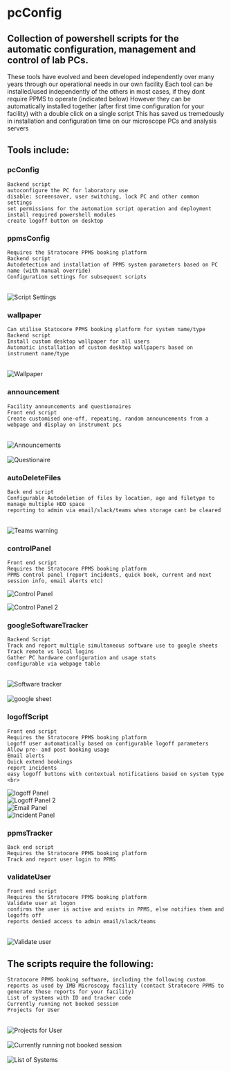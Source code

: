 # pcConfig
## Collection of powershell scripts for the automatic configuration, management and control of lab PCs.

These tools have evolved and been developed independently over many years through our operational needs in our own facility
Each tool can be installed/used independently of the others in most cases, if they dont require PPMS to operate (indicated below)
However they can be automatically installed together (after first time configuration for your facility) with a double click on a single script
This has saved us tremedously in installation and configuration time on our microscope PCs and analysis servers


## Tools include:

### pcConfig
    Backend script
    autoconfigure the PC for laboratory use
    disable: screensaver, user switching, lock PC and other common settings 
    set permissions for the automation script operation and deployment
    install required powershell modules
    create logoff button on desktop

### ppmsConfig
    Requires the Stratocore PPMS booking platform
    Backend script
    Autodetection and installation of PPMS system parameters based on PC name (with manual override)
    Configuration settings for subsequent scripts
<br>![Script Settings](https://github.com/user-attachments/assets/dd53e04f-78c2-49e8-bef5-a3540c9901f6)<br>

    
### wallpaper
    Can utilise Statocore PPMS booking platform for system name/type
    Backend script
    Install custom desktop wallpaper for all users
    Automatic installation of custom desktop wallpapers based on instrument name/type
<br>![Wallpaper](https://github.com/user-attachments/assets/76fbe44c-b4e6-4ce3-a1f5-5b9bdc82356a)<br>


### announcement
    Facility announcements and questionaires
    Front end script
    Create customised one-off, repeating, random announcements from a webpage and display on instrument pcs
<br>![Announcements](https://github.com/user-attachments/assets/88981e1d-56eb-46ff-96b8-df5022d8a73a)<br>
<br>![Questionaire](https://github.com/user-attachments/assets/a1eb55a9-185c-46f7-bbaa-f683b6f86de9)<br>


### autoDeleteFiles
    Back end script
    Configurable Autodeletion of files by location, age and filetype to manage multiple HDD space
    reporting to admin via email/slack/teams when storage cant be cleared
<br>![Teams warning](https://github.com/user-attachments/assets/2afc4d46-03d6-4d45-97fb-079be43977ae)<br>

### controlPanel
    Front end script
    Requires the Stratocore PPMS booking platform
    PPMS control panel (report incidents, quick book, current and next session info, email alerts etc)
  ![Control Panel](https://github.com/user-attachments/assets/940d0543-16a2-4c9b-8b54-1d9de19642f1)
  
  ![Control Panel 2](https://github.com/user-attachments/assets/ab487985-0753-4749-80dc-b6ad8d6f4ed2)

    
### googleSoftwareTracker
    Backend Script
    Track and report multiple simultaneous software use to google sheets
    Track remote vs local logins
    Gather PC hardware configuration and usage stats
    configurable via webpage table
<br>![Software tracker](https://github.com/user-attachments/assets/6db99d9d-c3c1-4af4-9d91-db1b92206ff5)<br>
<br>![google sheet](https://github.com/user-attachments/assets/53ebe704-411c-4290-bcad-d0cd6b29d0e2)<br>


### logoffScript
    Front end script
    Requires the Stratocore PPMS booking platform
    Logoff user automatically based on configurable logoff parameters 
    Allow pre- and post booking usage
    Email alerts
    Quick extend bookings
    report incidents
    easy logoff buttons with contextual notifications based on system type
    <br>
  ![logoff Panel](https://github.com/user-attachments/assets/3f09e6ad-bebe-4697-8ff7-b9ac67bf6b9b)
  <br>
  ![Logoff Panel 2](https://github.com/user-attachments/assets/eb0c0948-4aee-4426-997a-a6ff8a08eb7c)
  <br>
  ![Email Panel](https://github.com/user-attachments/assets/892bb479-363b-4b92-9304-b2d9515c0b0b)
  <br>
  ![Incident Panel](https://github.com/user-attachments/assets/49927a43-60b4-44bf-a69c-221a75cf7d68)
  <br>

### ppmsTracker
    Back end script
    Requires the Stratocore PPMS booking platform
    Track and report user login to PPMS
    
### validateUser
    Front end script
    Requires the Stratocore PPMS booking platform
    Validate user at logon
    confirms the user is active and exists in PPMS, else notifies them and logoffs off
    reports denied access to admin email/slack/teams
<br>![Validate user](https://github.com/user-attachments/assets/f6df3b15-2afe-4670-b119-51ab65e09977)<br>

      
## The scripts require the following:
    Stratocore PPMS booking software, including the following custom reports as used by IMB Microscopy facility (contact Stratocore PPMS to generate these reports for your facility)
    List of systems with ID and tracker code
    Currently running not booked session
    Projects for User
<br>![Projects for User](https://github.com/user-attachments/assets/3026294e-0ba8-4fb1-af4a-d62220cc9e06)<br>
<br>![Currently running not booked session](https://github.com/user-attachments/assets/97012fc2-fb31-4c3f-9240-420572b226d0)<br>
<br>![List of Systems](https://github.com/user-attachments/assets/fcc7ddb6-57d3-4c4b-9195-245f10492445)<br>
<br>

